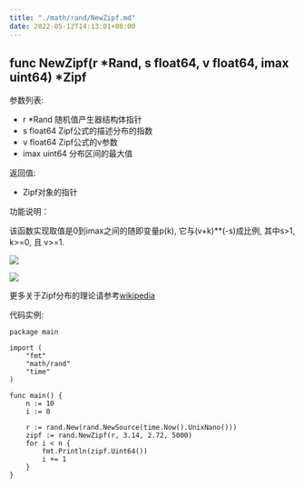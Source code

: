 ```yaml
---
title: "./math/rand/NewZipf.md"
date: 2022-05-12T14:13:01+08:00
---
```

## func NewZipf(r *Rand, s float64, v float64, imax uint64) *Zipf

参数列表:

- r *Rand 随机值产生器结构体指针
- s float64 Zipf公式的描述分布的指数
- v float64 Zipf公式的v参数
- imax uint64 分布区间的最大值


返回值:

- Zipf对象的指针

功能说明：

该函数实现取值是0到imax之间的随即变量p(k), 它与(v+k)**(-s)成比例, 其中s>1, k>=0, 且 v>=1.

![](http://upload.wikimedia.org/math/f/7/e/f7ea651d890ccb3249ecd1c8eded8869.png)

![](http://upload.wikimedia.org/math/3/4/4/344c5375a5cd6ea108c6823b7b167b02.png)

更多关于Zipf分布的理论请参考[wikipedia](http://en.wikipedia.org/wiki/Zipf's_law)


代码实例:

	package main

	import (
		"fmt"
		"math/rand"
		"time"
	)

	func main() {
		n := 10
		i := 0

		r := rand.New(rand.NewSource(time.Now().UnixNano()))
		zipf := rand.NewZipf(r, 3.14, 2.72, 5000)
		for i < n {
			fmt.Println(zipf.Uint64())
			i += 1
		}
	}







